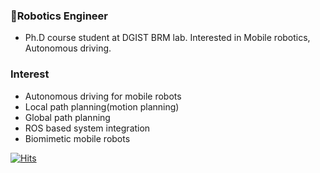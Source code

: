 ### 🤖Robotics Engineer
- Ph.D course student at DGIST BRM lab. Interested in Mobile robotics, Autonomous driving.

### Interest
- Autonomous driving for mobile robots
- Local path planning(motion planning)
- Global path planning
- ROS based system integration
- Biomimetic mobile robots

[![Hits](https://hits.seeyoufarm.com/api/count/incr/badge.svg?url=https%3A%2F%2Fgithub.com%2FSeunghyunLim&count_bg=%2379C83D&title_bg=%23555555&icon=&icon_color=%23E7E7E7&title=hits&edge_flat=false)](https://hits.seeyoufarm.com)

<!--[![Seunghyun's github stats](https://github-readme-stats.vercel.app/api?username=SeunghyunLim)](https://github.com/anuraghazra/github-readme-stats)-->
